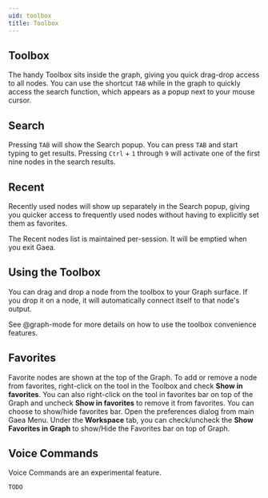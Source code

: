 ```yaml
---
uid: toolbox
title: Toolbox
---
```


## Toolbox
The handy Toolbox sits inside the graph, giving you quick drag-drop access to all nodes. You can use the shortcut `TAB` while in the graph to quickly access the search function, which appears as a popup next to your mouse cursor.

## Search
Pressing `TAB` will show the Search popup. You can press `TAB` and start typing to get results. Pressing `Ctrl` + `1` through `9` will activate one of the first nine nodes in the search results.

## Recent
Recently used nodes will show up separately in the Search popup, giving you quicker access to frequently used nodes without having to explicitly set them as favorites.

The Recent nodes list is maintained per-session. It will be emptied when you exit Gaea.

## Using the Toolbox
You can drag and drop a node from the toolbox to your Graph surface. If you drop it on a node, it will automatically connect itself to that node's output.

See @graph-mode for more details on how to use the toolbox convenience features.

## Favorites
Favorite nodes are shown at the top of the Graph. To add or remove a node from favorites, right-click on the tool in the Toolbox and check **Show in favorites**. You can also right-click on the tool in favorites bar on top of the Graph and uncheck **Show in favorites** to remove it from favorites. You can choose to show/hide favorites bar. Open the preferences dialog from main Gaea Menu. Under the **Workspace** tab, you can check/uncheck the **Show Favorites in Graph** to show/Hide the Favorites bar on top of Graph.

## Voice Commands

Voice Commands are an experimental feature.

`TODO`
